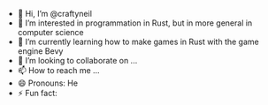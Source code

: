 - 👋 Hi, I’m @craftyneil
- 👀 I’m interested in programmation in Rust, but in more general in computer science
- 🌱 I’m currently learning how to make games in Rust with the game engine Bevy
- 💞️ I’m looking to collaborate on ...
- 📫 How to reach me ...
- 😄 Pronouns: He
- ⚡ Fun fact: 

<!---
craftyneil/craftyneil is a ✨ special ✨ repository because its `README.md` (this file) appears on your GitHub profile.
You can click the Preview link to take a look at your changes.
--->

